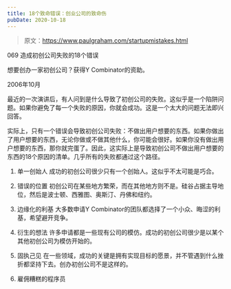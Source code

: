 ```yaml
---
title: 18个致命错误：创业公司的致命伤
pubDate: 2020-10-18
---
```


> 原文：https://www.paulgraham.com/startupmistakes.html 

            
069 造成初创公司失败的18个错误

想要创办一家初创公司？获得Y Combinator的资助。

2006年10月

最近的一次演讲后，有人问到是什么导致了初创公司的失败。这似乎是一个陷阱问题。如果你避免了每一个失败的原因，你就会成功。这是一个太大的问题无法即兴回答。

实际上，只有一个错误会导致初创公司失败：不做出用户想要的东西。如果你做出了用户想要的东西，无论你做或不做其他什么，你可能会很好。如果你没有做出用户想要的东西，那你就完蛋了。因此，这实际上是导致初创公司不做出用户想要的东西的18个原因的清单。几乎所有的失败都通过这个路径。

1. 单一创始人
成功的初创公司很少只有一个创始人。这似乎不太可能是巧合。

2. 错误的位置
初创公司在某些地方繁荣，而在其他地方则不是。硅谷占据主导地位，然后是波士顿、西雅图、奥斯汀、丹佛和纽约。

3. 边缘化的利基
大多数申请Y Combinator的团队都选择了一个小众、晦涩的利基，希望避开竞争。

4. 衍生的想法
许多申请都是一些现有公司的模仿。成功的初创公司很少是以某个其他初创公司为模仿开始的。

5. 固执己见
在一些领域，成功的关键是拥有实现目标的愿景，并不管遇到什么挫折都坚持下去。创办初创公司不是这样的。

6. 雇佣糟糕的程序员
